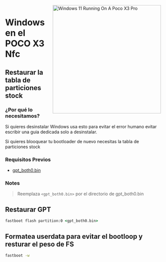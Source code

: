 <img align="right" src="https://github.com/wormstest/src_vayu_windows/blob/main/2Poco X3 Pro Windows.png" width="350" alt="Windows 11 Running On A Poco X3 Pro">

# Windows en el POCO X3 Nfc

## Restaurar la tabla de particiones stock

### ¿Por qué lo necesitamos?

Si quieres desinstalar Windows usa esto para evitar el error humano evitar escribir una guia dedicada solo a desinstalar.

Si quieres blooquear tu bootloader de nuevo necesitas la tabla de particiones stock

### Requisitos Previos

- [gpt_both0.bin](../../../../releases/tag/binaries)

### Notes

> Reemplaza ```<gpt_both0.bin>``` por el directorio de gpt_both0.bin 


## Restaurar GPT

```cmd
fastboot flash partition:0 <gpt_both0.bin>
```

## Formatea userdata para evitar el bootloop y resturar el peso de FS
```cmd
fastboot -w
```
